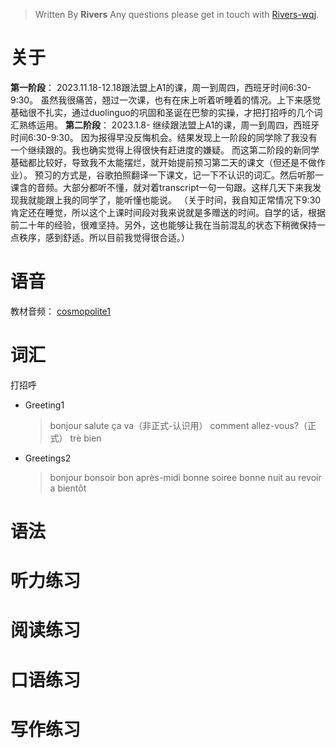 > Written By **Rivers**
> Any questions please get in touch with  [Rivers-wqj](https://rivers-wqj.github.io/).
# 关于
**第一阶段**：
2023.11.18-12.18跟法盟上A1的课，周一到周四，西班牙时间6:30-9:30。
虽然我很痛苦，翘过一次课，也有在床上听着听睡着的情况。上下来感觉基础很不扎实，通过duolinguo的巩固和圣诞在巴黎的实操，才把打招呼的几个词汇熟练运用。
**第二阶段**：
2023.1.8- 继续跟法盟上A1的课，周一到周四，西班牙时间6:30-9:30。
因为报得早没反悔机会。结果发现上一阶段的同学除了我没有一个继续跟的。我也确实觉得上得很快有赶进度的嫌疑。
而这第二阶段的新同学基础都比较好，导致我不太能摆烂，就开始提前预习第二天的课文（但还是不做作业）。
预习的方式是，谷歌拍照翻译一下课文，记一下不认识的词汇。然后听那一课含的音频。大部分都听不懂，就对着transcript一句一句跟。这样几天下来我发现我就能跟上我的同学了，能听懂也能说。
（关于时间，我自知正常情况下9:30肯定还在睡觉，所以这个上课时间段对我来说就是多赠送的时间。自学的话，根据前二十年的经验，很难坚持。另外，这也能够让我在当前混乱的状态下稍微保持一点秩序，感到舒适。所以目前我觉得很合适。）

# 语音
教材音频： [cosmopolite1](https://cosmopolite.hachettefle.fr/cosmopolite-1_livre-de-l-eleve_fr.html)

# 词汇
打招呼
- Greeting1
  > bonjour
  > salute
  > ça va（非正式-认识用）
  > comment allez-vous?（正式）
  > trè bien

- Greetings2
  > bonjour
  > bonsoir
  > bon après-midi
  > bonne soiree
  > bonne nuit 
  > au revoir
  > a bientôt
# 语法
# 听力练习
# 阅读练习
# 口语练习
# 写作练习

<!--stackedit_data:
eyJoaXN0b3J5IjpbNTE3NTMwMzc3LC0xODA1NDg4NTc0XX0=
-->